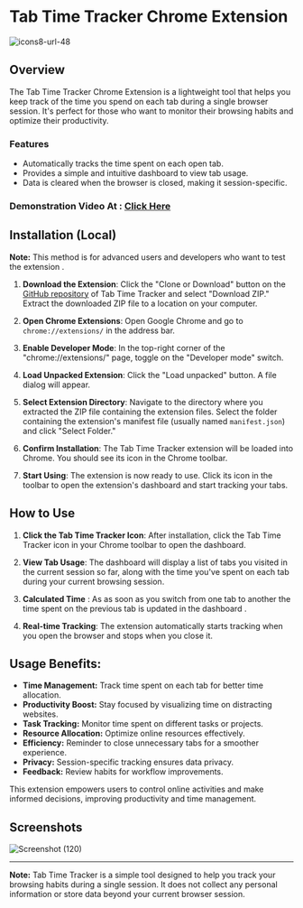 # Tab Time Tracker Chrome Extension

![icons8-url-48](https://github.com/Shrey-Raj/Tab-Time-Tracker/assets/119098647/6e5941d9-b090-4acb-86a9-16e536ff7272)

## Overview

The Tab Time Tracker Chrome Extension is a lightweight tool that helps you keep track of the time you spend on each tab during a single browser session. It's perfect for those who want to monitor their browsing habits and optimize their productivity.

### Features

- Automatically tracks the time spent on each open tab.
- Provides a simple and intuitive dashboard to view tab usage.
- Data is cleared when the browser is closed, making it session-specific.

### Demonstration Video At : [Click Here](https://drive.google.com/file/d/12tO5pzF-Ip40Y0ZZ29HvpCkPhOi2PZxn/view?usp=sharing)

## Installation (Local)

**Note:** This method is for advanced users and developers who want to test the extension .

1. **Download the Extension**: Click the "Clone or Download" button on the [GitHub repository](https://github.com/Shrey-Raj/Tab-Time-Tracker/) of Tab Time Tracker and select "Download ZIP." Extract the downloaded ZIP file to a location on your computer.

2. **Open Chrome Extensions**: Open Google Chrome and go to `chrome://extensions/` in the address bar.

3. **Enable Developer Mode**: In the top-right corner of the "chrome://extensions/" page, toggle on the "Developer mode" switch.

4. **Load Unpacked Extension**: Click the "Load unpacked" button. A file dialog will appear.

5. **Select Extension Directory**: Navigate to the directory where you extracted the ZIP file containing the extension files. Select the folder containing the extension's manifest file (usually named `manifest.json`) and click "Select Folder."

6. **Confirm Installation**: The Tab Time Tracker extension will be loaded into Chrome. You should see its icon in the Chrome toolbar.

7. **Start Using**: The extension is now ready to use. Click its icon in the toolbar to open the extension's dashboard and start tracking your tabs.


## How to Use

1. **Click the Tab Time Tracker Icon**: After installation, click the Tab Time Tracker icon in your Chrome toolbar to open the dashboard.

2. **View Tab Usage**: The dashboard will display a list of tabs you visited in the current session so far, along with the time you've spent on each tab during your current browsing session.
3. **Calculated Time** : As as soon as you switch from one tab to another the time spent on the previous tab is updated in the dashboard .

4. **Real-time Tracking**: The extension automatically starts tracking when you open the browser and stops when you close it.

## Usage Benefits:

- **Time Management:** Track time spent on each tab for better time allocation.
- **Productivity Boost:** Stay focused by visualizing time on distracting websites.
- **Task Tracking:** Monitor time spent on different tasks or projects.
- **Resource Allocation:** Optimize online resources effectively.
- **Efficiency:** Reminder to close unnecessary tabs for a smoother experience.
- **Privacy:** Session-specific tracking ensures data privacy.
- **Feedback:** Review habits for workflow improvements.

This extension empowers users to control online activities and make informed decisions, improving productivity and time management.

## Screenshots 
![Screenshot (120)](https://github.com/Shrey-Raj/Tab-Time-Tracker/assets/119098647/050b79d1-9cc5-485d-b514-34adb8940853)

---

**Note:** Tab Time Tracker is a simple tool designed to help you track your browsing habits during a single session. It does not collect any personal information or store data beyond your current browser session.

